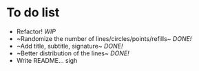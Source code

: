 # To do list

- Refactor! *WIP*
- ~Randomize the number of lines/circles/points/refills~ *DONE!*
- ~Add title, subtitle, signature~ *DONE!*
- ~Better distribution of the lines~ *DONE!*
- Write README... sigh

